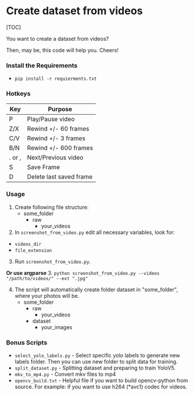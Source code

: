# Create dataset from videos

[TOC]

You want to create a dataset from videos?

Then, may be, this code will help you. Cheers!

### Install the Requirements
- `pip install -r requierments.txt`

### Hotkeys
| Key    | Purpose                 |
|--------|-------------------------|
| P      | Play/Pause video        |
| Z/X    | Rewind +/- 60 frames    |
| C/V    | Rewind +/- 3 frames     | 
| B/N    | Rewind +/- 600 frames   | 
| . or , | Next/Previous video     |
| S      | Save Frame              |
| D      | Delete last saved frame |

### Usage

1. Create following file structure:
    - some_folder
      - raw
        - your_videos
2. In `screenshot_from_video.py` edit all necessary variables, look for:
- `videos_dir`
- `file_extension`
3. Run `screenshot_from_video.py`.

**Or use argparse**
3. `python screenshot_from_video.py --videos "/path/to/videos/" --ext ".jpg"`

4. The script will automatically create folder dataset in "some_folder", where your photos will be.
    - some_folder
      - raw
        - your_videos
      - dataset
        - your_images


### Bonus Scripts
- `select_yolo_labels.py` - Select specific yolo labels to generate new labels folder. Then you can use new folder to split data for training.
- `split_dataset.py` - Splitting dataset and preparing to train YoloV5.
- `mkv_to_mp4.py` - Convert mkv files to mp4 
- `opencv_build.txt` - Helpful file if you want to build opencv-python from source. For example: if you want to use h264 (*avc1) codec for videos.
